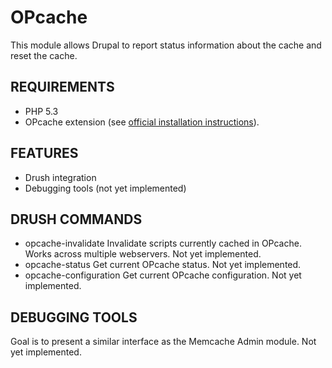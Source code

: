 OPcache
=======

This module allows Drupal to report status information about the cache and reset the cache.

REQUIREMENTS
------------

- PHP 5.3
- OPcache extension (see [official installation instructions](http://php.net/manual/en/opcache.installation.php)).

FEATURES
--------

- Drush integration
- Debugging tools (not yet implemented)

DRUSH COMMANDS
--------------

- opcache-invalidate
  Invalidate scripts currently cached in OPcache. Works across multiple webservers.
  Not yet implemented.
- opcache-status
  Get current OPcache status.
  Not yet implemented.
- opcache-configuration
  Get current OPcache configuration.
  Not yet implemented.

DEBUGGING TOOLS
---------------

Goal is to present a similar interface as the Memcache Admin module.
Not yet implemented.

